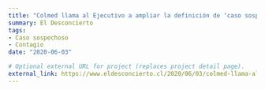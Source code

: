 ```yaml
---
title: "Colmed llama al Ejecutivo a ampliar la definición de ‘caso sospechoso’ para interrumpir cadena de contagios"
summary: El Desconcierto
tags:
- Caso sospechoso
- Contagio
date: "2020-06-03"

# Optional external URL for project (replaces project detail page).
external_link: https://www.eldesconcierto.cl/2020/06/03/colmed-llama-al-ejecutivo-a-ampliar-la-definicion-de-caso-sospechoso-para-interrumpir-cadena-de-contagios/
---
```

